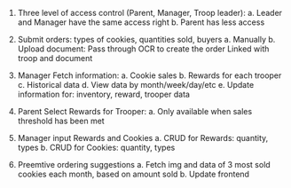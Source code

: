 1. Three level of access control (Parent, Manager, Troop leader): 
    a. Leader and Manager have the same access right
    b. Parent has less access

2. Submit orders: types of cookies, quantities sold, buyers
    a. Manually
    b. Upload document: Pass through OCR to create the order
        Linked with troop and document

3. Manager Fetch information: 
    a. Cookie sales
    b. Rewards for each trooper
    c. Historical data
    d. View data by month/week/day/etc
    e. Update information for: inventory, reward, trooper data

4. Parent Select Rewards for Trooper:
    a. Only available when sales threshold has been met 

5. Manager input Rewards and Cookies
    a. CRUD for Rewards: quantity, types
    b. CRUD for Cookies: quantity, types

6. Preemtive ordering suggestions
    a. Fetch img and data of 3 most sold cookies each month, based on amount sold
    b. Update frontend